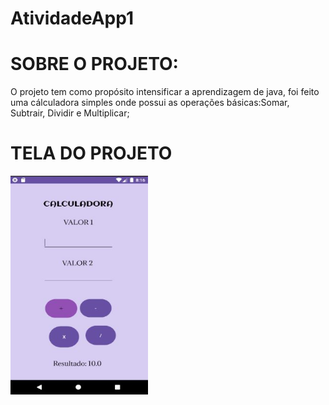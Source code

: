# AtividadeApp1

<h1>SOBRE O PROJETO:</h1>
<div>
<p>O projeto tem como propósito intensificar a aprendizagem de java, foi feito uma cálculadora simples onde possui as operações básicas:Somar, Subtrair, Dividir e Multiplicar;</p>
</div>
<h1>TELA DO PROJETO</h1>
<div>
  <img align="center" alt="projeto" height="350px" width="220px" src="Capturar2.JPG">
</div>
